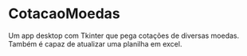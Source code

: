 # CotacaoMoedas
 Um app desktop com Tkinter que pega cotações de diversas moedas. Também é capaz de atualizar uma planilha em excel.
